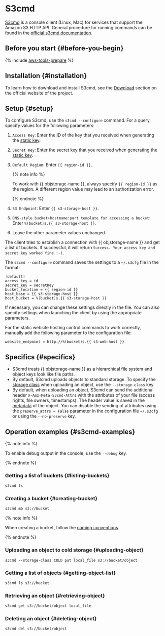 # S3cmd

[S3cmd](https://s3tools.org/s3cmd) is a console client (Linux, Mac) for services that support the Amazon S3 HTTP API. General procedure for running commands can be found in the [official s3cmd documentation](https://s3tools.org/usage).

## Before you start {#before-you-begin}

{% include [aws-tools-prepare](../../_includes/aws-tools/aws-tools-prepare.md) %}

## Installation {#installation}

To learn how to download and install S3cmd, see the [Download](https://s3tools.org/download) section on the official website of the project.

## Setup {#setup}

To configure S3cmd, use the `s3cmd --configure` command. For a query, specify values for the following parameters:

1. `Access Key`: Enter the ID of the key that you received when generating the [static key](../../iam/concepts/authorization/access-key.md).
1. `Secret Key`: Enter the secret key that you received when generating the [static key](../../iam/concepts/authorization/access-key.md).
1. `Default Region`: Enter `{{ region-id }}`.

   {% note info %}

   To work with {{ objstorage-name }}, always specify `{{ region-id }}` as the region. A different region value may lead to an authorization error.

   {% endnote %}
1. `S3 Endpoint`: Enter `{{ s3-storage-host }}`.
1. `DNS-style bucket+hostname:port template for accessing a bucket`: Enter `%(bucket)s.{{ s3-storage-host }}`.
1. Leave the other parameter values unchanged.

The client tries to establish a connection with {{ objstorage-name }} and get a list of buckets. If successful, it will return `Success. Your access key and secret key worked fine :-)`.

The `s3cmd --configure` command saves the settings to a `~/.s3cfg` file in the format:

```
[default]
access_key = id
secret_key = secretKey
bucket_location = {{ region-id }}
host_base = {{ s3-storage-host }}
host_bucket = %(bucket)s.{{ s3-storage-host }}
```

If necessary, you can change these settings directly in the file. You can also specify settings when launching the client by using the appropriate parameters.

For the static website hosting control commands to work correctly, manually add the following parameter to the configuration file:

```
website_endpoint = http://%(bucket)s.{{ s3-web-host }}
```

## Specifics {#specifics}

- S3cmd treats {{ objstorage-name }} as a hierarchical file system and object keys look like file paths.
- By default, S3cmd uploads objects to standard storage. To specify the [storage class](../concepts/storage-class.md) when uploading an object, use the `--storage-class` key.
- By default, when uploading an object, S3cmd can send the additional header `X-Amz-Meta-S3cmd-Attrs` with the attributes of your file (access rights, file owners, timestamps). The header value is saved in the [metadata](../concepts/object.md#metadata) of the object. You can disable the sending of attributes using the `preserve_attrs = False` parameter in the configuration file `~/.s3cfg` or using the `--no-preserve` key.

## Operation examples {#s3cmd-examples}

{% note info %}

To enable debug output in the console, use the `--debug` key.

{% endnote %}

### Getting a list of buckets {#listing-buckets}

```bash
s3cmd ls
```

### Creating a bucket {#creating-bucket}

```bash
s3cmd mb s3://bucket
```

{% note info %}

When creating a bucket, follow the [naming conventions](../concepts/bucket.md#naming).

{% endnote %}

### Uploading an object to cold storage {#uploading-object}

```
s3cmd --storage-class COLD put local_file s3://bucket/object
```

### Getting a list of objects {#getting-object-list}

```bash
s3cmd ls s3://bucket
```

### Retrieving an object {#retrieving-object}

```bash
s3cmd get s3://bucket/object local_file
```

### Deleting an object {#deleting-object}

```bash
s3cmd del s3://bucket/object
```
